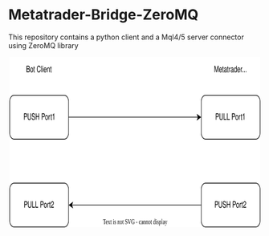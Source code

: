 # Metatrader-Bridge-ZeroMQ
This repository contains a python client and a Mql4/5 server connector using ZeroMQ library

<p align="center">
  <img width="500" height="340" src="./images/push_pull.drawio.svg">
</p>
